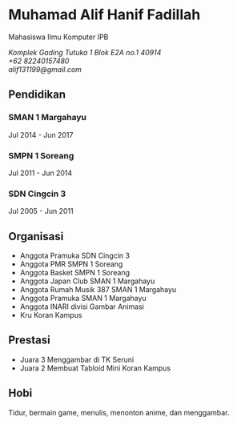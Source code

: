 # Muhamad Alif Hanif Fadillah
 
Mahasiswa Ilmu Komputer IPB

<address>
<i>Komplek Gading Tutuka 1 Blok E2A no.1 40914<br>
+62 82240157480<br>
alif131199@gmail.com<br></i>
</address>

## Pendidikan
### SMAN 1 Margahayu

Jul 2014 - Jun 2017
### SMPN 1 Soreang

Jul 2011 - Jun 2014
### SDN Cingcin 3

Jul 2005 - Jun 2011

## Organisasi

- Anggota Pramuka SDN Cingcin 3
- Anggota PMR SMPN 1 Soreang
- Anggota Basket SMPN 1 Soreang
- Anggota Japan Club SMAN 1 Margahayu
- Anggota Rumah Musik 387 SMAN 1 Margahayu
- Anggota Pramuka SMAN 1 Margahayu
- Anggota INARI divisi Gambar Animasi
- Kru Koran Kampus

## Prestasi

- Juara 3 Menggambar di TK Seruni
- Juara 2 Membuat Tabloid Mini Koran Kampus

## Hobi

Tidur, bermain game, menulis, menonton anime, dan menggambar.
